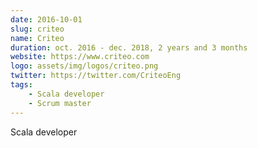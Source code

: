 ```yaml
---
date: 2016-10-01
slug: criteo
name: Criteo
duration: oct. 2016 - dec. 2018, 2 years and 3 months
website: https://www.criteo.com
logo: assets/img/logos/criteo.png
twitter: https://twitter.com/CriteoEng
tags:
    - Scala developer
    - Scrum master
---
```


Scala developer
